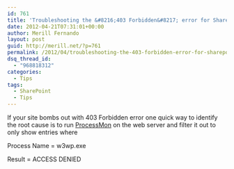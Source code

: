 ```yaml
---
id: 761
title: 'Troubleshooting the &#8216;403 Forbidden&#8217; error for SharePoint &#038; ASP.NET Apps'
date: 2012-04-21T07:31:01+00:00
author: Merill Fernando
layout: post
guid: http://merill.net/?p=761
permalink: /2012/04/troubleshooting-the-403-forbidden-error-for-sharepoint-asp-net-apps/
dsq_thread_id:
  - "968818312"
categories:
  - Tips
tags:
  - SharePoint
  - Tips
---
```

If your site bombs out with 403 Forbidden error one quick way to identify the root cause is to run <a href="http://technet.microsoft.com/en-us/sysinternals/bb896645">ProcessMon</a> on the web server and filter it out to only show entries where

Process Name = w3wp.exe

Result = ACCESS DENIED